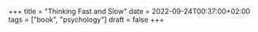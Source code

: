 +++
title = "Thinking Fast and Slow"
date = 2022-09-24T00:37:00+02:00
tags = ["book", "psychology"]
draft = false
+++

